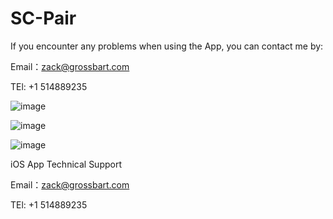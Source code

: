 # SC-Pair

If you encounter any problems when using the App, you can contact me by:

Email：zack@grossbart.com

TEl: +1 514889235



![image](https://github.com/MMK460/SC-Pair/blob/master/icon-1024.png)




![image](https://github.com/MMK460/SC-Pair/blob/master/Simulator%20Screen%20Shot%20-%20iPhone%208%20Plus%20-%202018-12-06%20at%2010.35.31.png)

![image](https://github.com/MMK460/SC-Pair/blob/master/Simulator%20Screen%20Shot%20-%20iPhone%208%20Plus%20-%202018-12-06%20at%2010.38.48.png)

iOS App Technical Support

Email：zack@grossbart.com

TEl: +1 514889235
